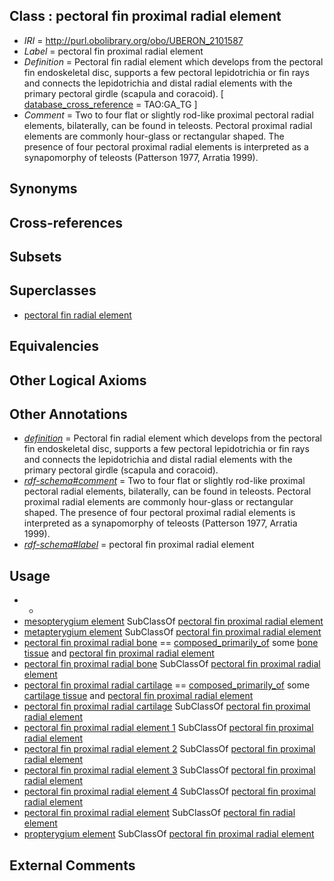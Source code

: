 
## Class : pectoral fin proximal radial element

 * *IRI* = http://purl.obolibrary.org/obo/UBERON_2101587
 * *Label* = pectoral fin proximal radial element
 * *Definition* = Pectoral fin radial element which develops from the pectoral fin endoskeletal disc, supports a few pectoral lepidotrichia or fin rays and connects the lepidotrichia and distal radial elements with the primary pectoral girdle (scapula and coracoid). [ [database_cross_reference](../../ef/oboInOwl#hasDbXref.md) = TAO:GA_TG ]
 * *Comment* = Two to four flat or slightly rod-like proximal pectoral radial elements, bilaterally, can be found in teleosts. Pectoral proximal radial elements are commonly hour-glass or rectangular shaped. The presence of four pectoral proximal radial elements is interpreted as a synapomorphy of teleosts (Patterson 1977, Arratia 1999).

## Synonyms


## Cross-references


## Subsets


## Superclasses

 * [pectoral fin radial element](../../UBERON/86/UBERON_2101586.md)

## Equivalencies


## Other Logical Axioms


## Other Annotations

 * *[definition](../../IAO/15/IAO_0000115.md)* = Pectoral fin radial element which develops from the pectoral fin endoskeletal disc, supports a few pectoral lepidotrichia or fin rays and connects the lepidotrichia and distal radial elements with the primary pectoral girdle (scapula and coracoid).
 * *[rdf-schema#comment](../../nt/rdf-schema#comment.md)* = Two to four flat or slightly rod-like proximal pectoral radial elements, bilaterally, can be found in teleosts. Pectoral proximal radial elements are commonly hour-glass or rectangular shaped. The presence of four pectoral proximal radial elements is interpreted as a synapomorphy of teleosts (Patterson 1977, Arratia 1999).
 * *[rdf-schema#label](../../el/rdf-schema#label.md)* = pectoral fin proximal radial element

## Usage

 * -
 * [mesopterygium element](../../UBERON/81/UBERON_4300081.md) SubClassOf [pectoral fin proximal radial element](../../UBERON/87/UBERON_2101587.md)
 * [metapterygium element](../../UBERON/82/UBERON_4300082.md) SubClassOf [pectoral fin proximal radial element](../../UBERON/87/UBERON_2101587.md)
 * [pectoral fin proximal radial bone](../../UBERON/87/UBERON_2001587.md) == [composed_primarily_of](../../RO/73/RO_0002473.md) some [bone tissue](../../UBERON/81/UBERON_0002481.md) and [pectoral fin proximal radial element](../../UBERON/87/UBERON_2101587.md)
 * [pectoral fin proximal radial bone](../../UBERON/87/UBERON_2001587.md) SubClassOf [pectoral fin proximal radial element](../../UBERON/87/UBERON_2101587.md)
 * [pectoral fin proximal radial cartilage](../../UBERON/87/UBERON_2201587.md) == [composed_primarily_of](../../RO/73/RO_0002473.md) some [cartilage tissue](../../UBERON/18/UBERON_0002418.md) and [pectoral fin proximal radial element](../../UBERON/87/UBERON_2101587.md)
 * [pectoral fin proximal radial cartilage](../../UBERON/87/UBERON_2201587.md) SubClassOf [pectoral fin proximal radial element](../../UBERON/87/UBERON_2101587.md)
 * [pectoral fin proximal radial element 1](../../UBERON/26/UBERON_2102026.md) SubClassOf [pectoral fin proximal radial element](../../UBERON/87/UBERON_2101587.md)
 * [pectoral fin proximal radial element 2](../../UBERON/27/UBERON_2102027.md) SubClassOf [pectoral fin proximal radial element](../../UBERON/87/UBERON_2101587.md)
 * [pectoral fin proximal radial element 3](../../UBERON/28/UBERON_2102028.md) SubClassOf [pectoral fin proximal radial element](../../UBERON/87/UBERON_2101587.md)
 * [pectoral fin proximal radial element 4](../../UBERON/29/UBERON_2102029.md) SubClassOf [pectoral fin proximal radial element](../../UBERON/87/UBERON_2101587.md)
 * [pectoral fin proximal radial element](../../UBERON/87/UBERON_2101587.md) SubClassOf [pectoral fin radial element](../../UBERON/86/UBERON_2101586.md)
 * [propterygium element](../../UBERON/83/UBERON_4300083.md) SubClassOf [pectoral fin proximal radial element](../../UBERON/87/UBERON_2101587.md)

## External Comments

